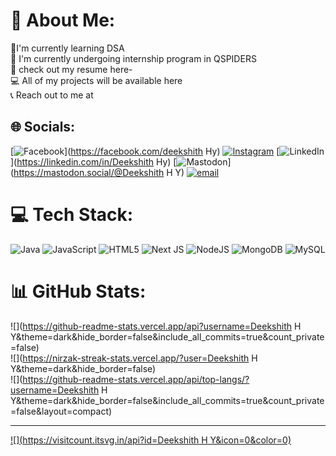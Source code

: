 # 💫 About Me:
🌱I'm currently learning DSA<br>🤵 I'm currently undergoing internship program in QSPIDERS<br>📖 check out my resume here-<br>💻 All of my projects will be available here<br>📞 Reach out to me at


## 🌐 Socials:
[![Facebook](https://img.shields.io/badge/Facebook-%231877F2.svg?logo=Facebook&logoColor=white)](https://facebook.com/deekshith Hy) [![Instagram](https://img.shields.io/badge/Instagram-%23E4405F.svg?logo=Instagram&logoColor=white)](https://instagram.com/deekshith_gowda77) [![LinkedIn](https://img.shields.io/badge/LinkedIn-%230077B5.svg?logo=linkedin&logoColor=white)](https://linkedin.com/in/Deekshith Hy) [![Mastodon](https://img.shields.io/badge/-MASTODON-%232B90D9?logo=mastodon&logoColor=white)](https://mastodon.social/@Deekshith H Y) [![email](https://img.shields.io/badge/Email-D14836?logo=gmail&logoColor=white)](mailto:deekshithhy2005@gmail.com) 

# 💻 Tech Stack:
![Java](https://img.shields.io/badge/java-%23ED8B00.svg?style=for-the-badge&logo=openjdk&logoColor=white) ![JavaScript](https://img.shields.io/badge/javascript-%23323330.svg?style=for-the-badge&logo=javascript&logoColor=%23F7DF1E) ![HTML5](https://img.shields.io/badge/html5-%23E34F26.svg?style=for-the-badge&logo=html5&logoColor=white) ![Next JS](https://img.shields.io/badge/Next-black?style=for-the-badge&logo=next.js&logoColor=white) ![NodeJS](https://img.shields.io/badge/node.js-6DA55F?style=for-the-badge&logo=node.js&logoColor=white) ![MongoDB](https://img.shields.io/badge/MongoDB-%234ea94b.svg?style=for-the-badge&logo=mongodb&logoColor=white) ![MySQL](https://img.shields.io/badge/mysql-4479A1.svg?style=for-the-badge&logo=mysql&logoColor=white)
# 📊 GitHub Stats:
![](https://github-readme-stats.vercel.app/api?username=Deekshith H Y&theme=dark&hide_border=false&include_all_commits=true&count_private=false)<br/>
![](https://nirzak-streak-stats.vercel.app/?user=Deekshith H Y&theme=dark&hide_border=false)<br/>
![](https://github-readme-stats.vercel.app/api/top-langs/?username=Deekshith H Y&theme=dark&hide_border=false&include_all_commits=true&count_private=false&layout=compact)

---
[![](https://visitcount.itsvg.in/api?id=Deekshith H Y&icon=0&color=0)](https://visitcount.itsvg.in)

<!-- Proudly created with GPRM ( https://gprm.itsvg.in ) -->
